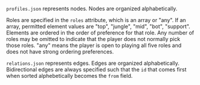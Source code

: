 `profiles.json` represents nodes. Nodes are organized alphabetically.

Roles are specified in the `roles` attribute, which is an array or "any". If an array, permitted element values are "top", "jungle", "mid", "bot", "support". Elements are ordered in the order of preference for that role. Any number of roles may be omitted to indicate that the player does not normally pick those roles. "any" means the player is open to playing all five roles and does not have strong ordering preferences.

`relations.json` represents edges. Edges are organized alphabetically. Bidirectional edges are always specified such that the `id` that comes first when sorted alphebetically becomes the `from` field.
